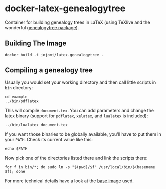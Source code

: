 # docker-latex-genealogytree

Container for building genealogy trees in LaTeX (using TeXlive and the wonderful [genealogytree package](https://ctan.org/pkg/genealogytree)).


## Building The Image

    docker build -t jojomi/latex-genealogytree .


## Compiling a genealogy tree

Usually you would set your working directory and then call little scripts in `bin` directory:

    cd example
    ../bin/pdflatex

This will compile `document.tex`. You can add parameters and change the latex binary (support for `pdflatex`, `xelatex`, and `lualatex` is included):

    ../bin/lualatex document.tex

If you want those binaries to be globally available, you'll have to put them in your `PATH`. Check its current value like this:

    echo $PATH

Now pick one of the directories listed there and link the scripts there:

```
for f in bin/*; do sudo ln -s "$(pwd)/$f" /usr/local/bin/$(basename $f); done
```


For more technical details have a look at the [base image](https://github.com/jojomi/docker-latex) used.
